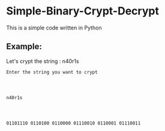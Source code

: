 # Simple-Binary-Crypt-Decrypt
This is a simple code written in Python
## Example:
Let's crypt the string : n40r1s

<code>Enter the string you want to crypt
  <pre>n40r1s</pre>
  01101110  0110100  0110000  01110010  0110001  01110011 </code>


